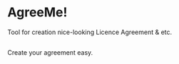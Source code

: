 # AgreeMe!

Tool for creation nice-looking Licence Agreement & etc.

##

Create your agreement easy. 